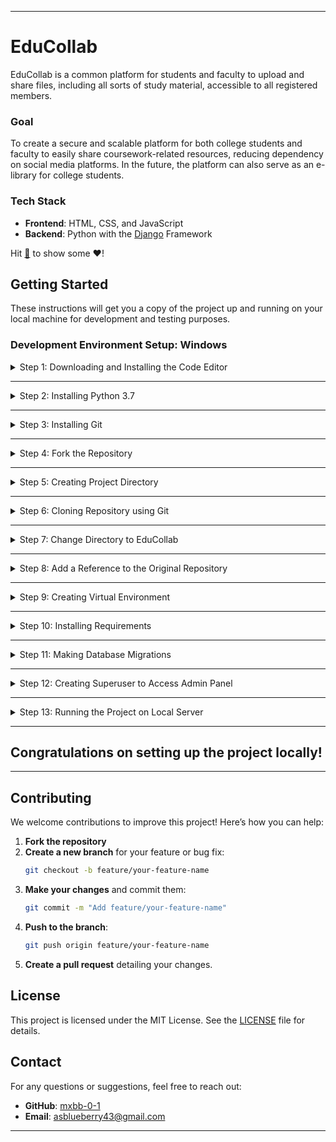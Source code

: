 
---

<!-- Banner -->

# EduCollab

EduCollab is a common platform for students and faculty to upload and share files, including all sorts of study material, accessible to all registered members.

### Goal

To create a secure and scalable platform for both college students and faculty to easily share coursework-related resources, reducing dependency on social media platforms. In the future, the platform can also serve as an e-library for college students.

### Tech Stack

- **Frontend**: HTML, CSS, and JavaScript
- **Backend**: Python with the [Django](https://docs.djangoproject.com/en/3.1/) Framework

Hit [:star2:](#) to show some :heart:!

## Getting Started

These instructions will get you a copy of the project up and running on your local machine for development and testing purposes.

### Development Environment Setup: Windows

<details>
<summary>Step 1: Downloading and Installing the Code Editor</summary>
<br>
You can install any one of the following code editors:
<ul>
<li><a href="https://code.visualstudio.com/">Visual Studio Code</a></li>
<li><a href="https://www.sublimetext.com/3">Sublime Text 3</a></li>
<li><a href="https://atom.io/">Atom</a></li>
</ul>
</details>

---

<details>
<summary>Step 2: Installing Python 3.7</summary>
<br>
Download <a href="https://www.python.org/downloads/">Python 3.7 or higher</a>
<ul>
<li>Download the Windows x86-64 executable installer for the 64-bit version of Windows</li>
<li>Download the Windows x86 executable installer for the 32-bit version of Windows</li>
<li>Make sure to check '<b>Add Python 3.7 to Path</b>' in the setup window of the installer</li>
</ul>
Verify the installation from the command prompt (Terminal) using the following command:
<br>

```bash
python --version
```

The installed version of Python will be printed.
</details>

---

<details>
<summary>Step 3: Installing Git</summary>
<br>
Download <a href="https://git-scm.com/downloads">Git</a>.
</details>

---

<details>
<summary>Step 4: Fork the Repository</summary>
<br>
Click on  a href="#" target="_self"><img src="https://user-images.githubusercontent.com/63921263/110382285-b07bba80-8080-11eb-8407-d354849c1753.png" width="16"></img></a> to fork <a href="https://github.com/mxbb-0-1/Edu-Collab">this repository</a>.
</details>

---

<details>
<summary>Step 5: Creating Project Directory</summary>
<br>
Note: We're creating the project directory on the desktop for easy and fast access.

```bash
cd desktop
mkdir Projects
cd Projects
```
</details>

---

<details>
<summary>Step 6: Cloning Repository using Git</summary>
<br>

```bash
git clone https://github.com/<your-github-username>/EduCollab.git
```
</details>

---

<details>
<summary>Step 7: Change Directory to EduCollab</summary>
<br>

```bash
cd EduCollab
```
</details>

---

<details>
<summary>Step 8: Add a Reference to the Original Repository</summary>
<br>

```bash
git remote add upstream https://github.com/mxbb-0-1/Edu-Collab
```
</details>

---

<details>
<summary>Step 9: Creating Virtual Environment</summary>
<br>
Install virtualenv:

```bash
pip install virtualenv
```

Creating a Virtual Environment named `myvenv`:

```bash
virtualenv myvenv -p python3.7
```

To activate `myvenv`:

```bash
myvenv\Scripts\activate
```

To deactivate `myvenv`:

```bash
deactivate
```
</details>

---

<details>
<summary>Step 10: Installing Requirements</summary>
<br>
Note: Before installing requirements, ensure the virtual environment is activated.

```bash
pip install -r requirements.txt
```
</details>

---

<details>
<summary>Step 11: Making Database Migrations</summary>
<br>

```bash
python manage.py makemigrations
python manage.py migrate
```
</details>

---

<details>
<summary>Step 12: Creating Superuser to Access Admin Panel</summary>
<br>

```bash
python manage.py createsuperuser
```
</details>

---

<details>
<summary>Step 13: Running the Project on Local Server</summary>
<br>
Note: Before running the project on a local server, ensure the virtual environment is activated.

```bash
python manage.py runserver
```
</details>

---

## Congratulations on setting up the project locally!

---

## Contributing

We welcome contributions to improve this project! Here’s how you can help:

1. **Fork the repository**
2. **Create a new branch** for your feature or bug fix:
   ```bash
   git checkout -b feature/your-feature-name
   ```
3. **Make your changes** and commit them:
   ```bash
   git commit -m "Add feature/your-feature-name"
   ```
4. **Push to the branch**:
   ```bash
   git push origin feature/your-feature-name
   ```
5. **Create a pull request** detailing your changes.

## License

This project is licensed under the MIT License. See the [LICENSE](LICENSE) file for details.

## Contact

For any questions or suggestions, feel free to reach out:

- **GitHub**: [mxbb-0-1](https://github.com/mxbb-0-1)
- **Email**: [asblueberry43@gmail.com](mailto:asblueberry43@gmail.com)

---

